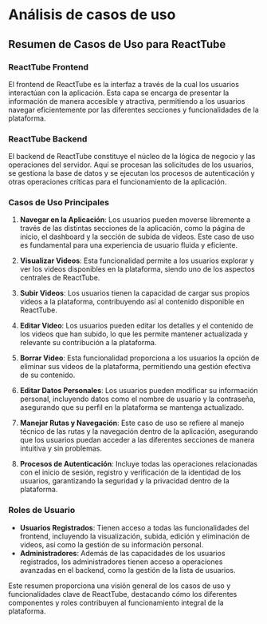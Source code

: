 # Análisis de casos de uso
## Resumen de Casos de Uso para ReactTube
### ReactTube Frontend
El frontend de ReactTube es la interfaz a través de la cual los usuarios interactúan con la aplicación. Esta capa se encarga de presentar la información de manera accesible y atractiva, permitiendo a los usuarios navegar eficientemente por las diferentes secciones y funcionalidades de la plataforma.

### ReactTube Backend
El backend de ReactTube constituye el núcleo de la lógica de negocio y las operaciones del servidor. Aquí se procesan las solicitudes de los usuarios, se gestiona la base de datos y se ejecutan los procesos de autenticación y otras operaciones críticas para el funcionamiento de la aplicación.

### Casos de Uso Principales

1. **Navegar en la Aplicación**: 
   Los usuarios pueden moverse libremente a través de las distintas secciones de la aplicación, como la página de inicio, el dashboard y la sección de subida de videos. Este caso de uso es fundamental para una experiencia de usuario fluida y eficiente.

2. **Visualizar Videos**: 
   Esta funcionalidad permite a los usuarios explorar y ver los videos disponibles en la plataforma, siendo uno de los aspectos centrales de ReactTube.

3. **Subir Videos**: 
   Los usuarios tienen la capacidad de cargar sus propios videos a la plataforma, contribuyendo así al contenido disponible en ReactTube.

4. **Editar Video**: 
   Los usuarios pueden editar los detalles y el contenido de los videos que han subido, lo que les permite mantener actualizada y relevante su contribución a la plataforma.

5. **Borrar Video**: 
   Esta funcionalidad proporciona a los usuarios la opción de eliminar sus videos de la plataforma, permitiendo una gestión efectiva de su contenido.

6. **Editar Datos Personales**: 
   Los usuarios pueden modificar su información personal, incluyendo datos como el nombre de usuario y la contraseña, asegurando que su perfil en la plataforma se mantenga actualizado.

7. **Manejar Rutas y Navegación**: 
   Este caso de uso se refiere al manejo técnico de las rutas y la navegación dentro de la aplicación, asegurando que los usuarios puedan acceder a las diferentes secciones de manera intuitiva y sin problemas.

8. **Procesos de Autenticación**: 
   Incluye todas las operaciones relacionadas con el inicio de sesión, registro y verificación de la identidad de los usuarios, garantizando la seguridad y la privacidad dentro de la plataforma.

### Roles de Usuario

- **Usuarios Registrados**: Tienen acceso a todas las funcionalidades del frontend, incluyendo la visualización, subida, edición y eliminación de videos, así como la gestión de su información personal.
- **Administradores**: Además de las capacidades de los usuarios registrados, los administradores tienen acceso a operaciones avanzadas en el backend, como la gestión de la lista de usuarios.

Este resumen proporciona una visión general de los casos de uso y funcionalidades clave de ReactTube, destacando cómo los diferentes componentes y roles contribuyen al funcionamiento integral de la plataforma.


